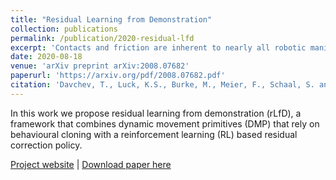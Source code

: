 ```yaml
---
title: "Residual Learning from Demonstration"
collection: publications
permalink: /publication/2020-residual-lfd
excerpt: 'Contacts and friction are inherent to nearly all robotic manipulation tasks. Through the motor skill of insertion, we study how robots can learn to cope when these attributes play a salient role. In this work we propose residual learning from demonstration (rLfD), a framework that combines dynamic movement primitives (DMP) that rely on behavioural cloning with a reinforcement learning (RL) based residual correction policy. The proposed solution is applied directly in task space and operates on the full pose of the robot. We show that rLfD outperforms alternatives and improves the generalisation abilities of DMPs. We evaluate this approach by training an agent to successfully perform both simulated and real world insertions of pegs, gears and plugs into respective sockets.'
date: 2020-08-18
venue: 'arXiv preprint arXiv:2008.07682'
paperurl: 'https://arxiv.org/pdf/2008.07682.pdf'
citation: 'Davchev, T., Luck, K.S., Burke, M., Meier, F., Schaal, S. and Ramamoorthy, S., 2020. Residual Learning from Demonstration. arXiv preprint arXiv:2008.07682.'
---
```

In this work we propose residual learning from demonstration (rLfD), a framework that combines dynamic movement primitives (DMP) that rely on behavioural cloning with a reinforcement learning (RL) based residual correction policy.

[Project website](https://sites.google.com/view/rlfd/) |
[Download paper here](https://arxiv.org/pdf/2008.07682.pdf)
